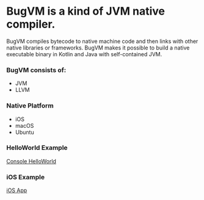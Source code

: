 # BugVM is a kind of JVM native compiler.

BugVM compiles bytecode to native machine code and then links with other native libraries or frameworks.
BugVM makes it possible to build a native executable binary in Kotlin and Java with self-contained JVM.


### BugVM consists of:

* JVM
* LLVM


### Native Platform

* iOS
* macOS
* Ubuntu


### HelloWorld Example

[Console HelloWorld](https://github.com/bugvm/bugvm-helloworld)


### iOS Example

[iOS App](https://github.com/bugvm/bugvm-ios)
